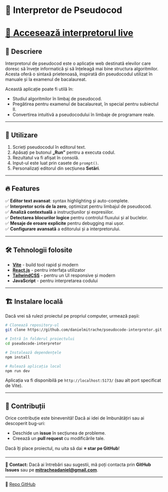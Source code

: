 # 📜 Interpretor de Pseudocod

# [🔗 Accesează interpretorul live](https://interpretor-pseudocod.vercel.app/)

## 📌 Descriere
Interpretorul de pseudocod este o aplicație web destinată elevilor care doresc să învețe informatică și să înțeleagă mai bine structura algoritmilor. Acesta oferă o sintaxă prietenoasă, inspirată din pseudocodul utilizat în manuale și la examenul de bacalaureat.

Această aplicație poate fi utilă în:
- Studiul algoritmilor în limbaj de pseudocod.
- Pregătirea pentru examenul de bacalaureat, în special pentru subiectul II.
- Convertirea intuitivă a pseudocodului în limbaje de programare reale.

---

## 🚀 Utilizare
1. Scrieți pseudocodul în editorul text.
2. Apăsați pe butonul **„Run”** pentru a executa codul.
3. Rezultatul va fi afișat în consolă.
4. Input-ul este luat prin casete de `prompt()`.
5. Personalizați editorul din secțiunea **Setări**.

---

## 🔥 Features
✅ **Editor text avansat**: syntax highlighting și auto-complete. <br>
✅ **Interpretor scris de la zero**, optimizat pentru limbajul de pseudocod.<br>
✅ **Analiză contextuală** a instrucțiunilor și expresiilor.<br>
✅ **Detectarea blocurilor logice** pentru controlul fluxului și al buclelor.<br>
✅ **Mesaje de eroare explicite** pentru debugging mai ușor.<br>
✅ **Configurare avansată** a editorului și a interpretorului.<br>

---

## 🛠 Tehnologii folosite
- **[Vite](https://vitejs.dev/)** - build tool rapid și modern
- **[React.js](https://react.dev/)** - pentru interfața utilizator
- **[TailwindCSS](https://tailwindcss.com/)** - pentru un UI responsive și modern
- **JavaScript** - pentru interpretarea codului

---

## 🏗 Instalare locală
Dacă vrei să rulezi proiectul pe propriul computer, urmează pașii:

```bash
# Clonează repository-ul
git clone https://github.com/danielmitrache/pseudocode-interpretor.git

# Intră în folderul proiectului
cd pseudocode-interpretor

# Instalează dependențele
npm install

# Rulează aplicația local
npm run dev
```

Aplicația va fi disponibilă pe `http://localhost:5173/` (sau alt port specificat de Vite).

---

## 👥 Contribuții
Orice contribuție este binevenită! Dacă ai idei de îmbunătățiri sau ai descoperit bug-uri:
- Deschide un **issue** în secțiunea de probleme.
- Creează un **pull request** cu modificările tale.

Dacă îți place proiectul, nu uita să dai **⭐ star pe GitHub**!

---

📧 **Contact:**
Dacă ai întrebări sau sugestii, mă poți contacta prin **GitHub Issues** sau pe **mitracheadaniel@gmail.com**.

---

🔗 [Repo GitHub](https://github.com/danielmitrache/pseudocode-interpretor/)

